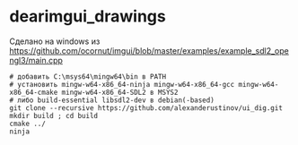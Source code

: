 # dearimgui_drawings
Сделано на windows из https://github.com/ocornut/imgui/blob/master/examples/example_sdl2_opengl3/main.cpp
```shell
# добавить C:\msys64\mingw64\bin в PATH
# установить mingw-w64-x86_64-ninja mingw-w64-x86_64-gcc mingw-w64-x86_64-cmake mingw-w64-x86_64-SDL2 в MSYS2
# либо build-essential libsdl2-dev в debian(-based)
git clone --recursive https://github.com/alexanderustinov/ui_dig.git
mkdir build ; cd build
cmake ../
ninja
```